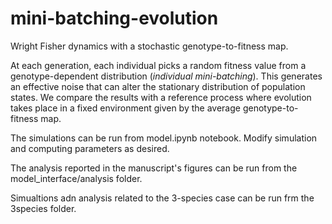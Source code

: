 # mini-batching-evolution

Wright Fisher dynamics with a stochastic genotype-to-fitness map. 

At each generation, each individual picks a random fitness value from a genotype-dependent distribution (*individual mini-batching*). This generates an effective noise that can alter the stationary distribution of population states. We compare the results with a reference process where evolution takes place in a fixed environment given by the average genotype-to-fitness map.

The simulations can be run from model.ipynb notebook. Modify simulation and computing parameters as desired.

The analysis reported in the manuscript's figures can be run from the model_interface/analysis folder. 

Simualtions adn analysis related to the 3-species case can be run frm the 3species folder.